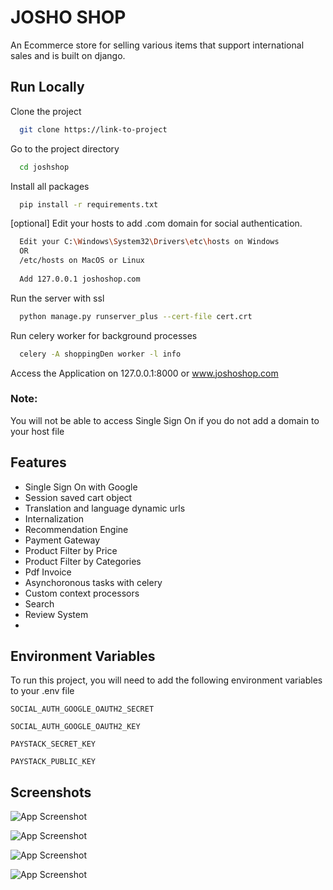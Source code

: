 
# JOSHO SHOP

An Ecommerce store for selling various items that support international sales and is built on django.


## Run Locally
Clone the project

```bash
  git clone https://link-to-project
```

Go to the project directory

```bash
  cd joshshop
```
Install all packages
```bash
  pip install -r requirements.txt
```
[optional] Edit your hosts to add .com domain for social authentication.
```bash
  Edit your C:\Windows\System32\Drivers\etc\hosts on Windows 
  OR
  /etc/hosts on MacOS or Linux
  
  Add 127.0.0.1 joshoshop.com
```
Run the server with ssl 
```bash
  python manage.py runserver_plus --cert-file cert.crt
```
Run celery worker for background processes
```bash
  celery -A shoppingDen worker -l info
```
Access the Application on 127.0.0.1:8000 or www.joshoshop.com

### Note:
You will not be able to access Single Sign On if you do not add a domain to your host file

## Features

- Single Sign On with Google
- Session saved cart object
- Translation and language dynamic urls
- Internalization
- Recommendation Engine
- Payment Gateway
- Product Filter by Price
- Product Filter by Categories
- Pdf Invoice
- Asynchoronous tasks with celery
- Custom context processors
- Search
- Review System
-



## Environment Variables

To run this project, you will need to add the following environment variables to your .env file

`SOCIAL_AUTH_GOOGLE_OAUTH2_SECRET`

`SOCIAL_AUTH_GOOGLE_OAUTH2_KEY`

`PAYSTACK_SECRET_KEY`

`PAYSTACK_PUBLIC_KEY`
## Screenshots

![App Screenshot](https://asset.cloudinary.com/ds81lsf2c/89af465127243a6b1090cf27c8911f07)

![App Screenshot](https://asset.cloudinary.com/ds81lsf2c/0aaf5904ffb21eeb9157ac8e84824605)

![App Screenshot](https://asset.cloudinary.com/ds81lsf2c/cbd33a0b8cbb924bc87f0c1d9b9bc57b)

![App Screenshot](https://asset.cloudinary.com/ds81lsf2c/5a28316d48cef313351f65a6fd19a851)
